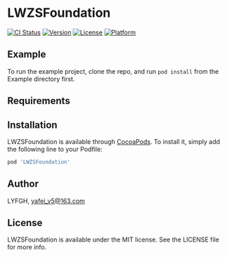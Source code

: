 # LWZSFoundation

[![CI Status](https://img.shields.io/travis/LYFGH/LWZSFoundation.svg?style=flat)](https://travis-ci.org/LYFGH/LWZSFoundation)
[![Version](https://img.shields.io/cocoapods/v/LWZSFoundation.svg?style=flat)](https://cocoapods.org/pods/LWZSFoundation)
[![License](https://img.shields.io/cocoapods/l/LWZSFoundation.svg?style=flat)](https://cocoapods.org/pods/LWZSFoundation)
[![Platform](https://img.shields.io/cocoapods/p/LWZSFoundation.svg?style=flat)](https://cocoapods.org/pods/LWZSFoundation)

## Example

To run the example project, clone the repo, and run `pod install` from the Example directory first.

## Requirements

## Installation

LWZSFoundation is available through [CocoaPods](https://cocoapods.org). To install
it, simply add the following line to your Podfile:

```ruby
pod 'LWZSFoundation'
```

## Author

LYFGH, yafei_v5@163.com

## License

LWZSFoundation is available under the MIT license. See the LICENSE file for more info.
